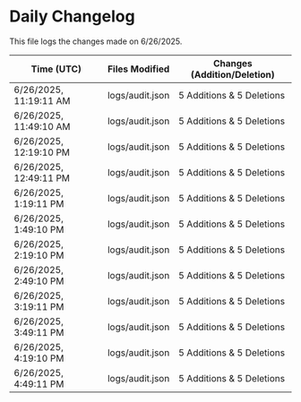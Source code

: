 # Daily Changelog

This file logs the changes made on 6/26/2025.

| Time (UTC)             | Files Modified                    | Changes (Addition/Deletion) |
|------------------------|-----------------------------------|-----------------------------|
| 6/26/2025, 11:19:11 AM | logs/audit.json | 5 Additions & 5 Deletions |
| 6/26/2025, 11:49:10 AM | logs/audit.json | 5 Additions & 5 Deletions|
| 6/26/2025, 12:19:10 PM | logs/audit.json | 5 Additions & 5 Deletions|
| 6/26/2025, 12:49:11 PM | logs/audit.json | 5 Additions & 5 Deletions|
| 6/26/2025, 1:19:11 PM | logs/audit.json | 5 Additions & 5 Deletions|
| 6/26/2025, 1:49:10 PM | logs/audit.json | 5 Additions & 5 Deletions|
| 6/26/2025, 2:19:10 PM | logs/audit.json | 5 Additions & 5 Deletions|
| 6/26/2025, 2:49:10 PM | logs/audit.json | 5 Additions & 5 Deletions|
| 6/26/2025, 3:19:11 PM | logs/audit.json | 5 Additions & 5 Deletions|
| 6/26/2025, 3:49:11 PM | logs/audit.json | 5 Additions & 5 Deletions|
| 6/26/2025, 4:19:10 PM | logs/audit.json | 5 Additions & 5 Deletions|
| 6/26/2025, 4:49:11 PM | logs/audit.json | 5 Additions & 5 Deletions|

